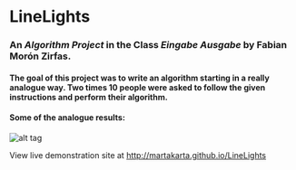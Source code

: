 # LineLights
###  An *Algorithm Project* in the Class *Eingabe Ausgabe* by Fabian Morón Zirfas. 
#### The goal of this project was to write an algorithm starting in a really analogue way. Two times 10 people were asked to follow the given instructions and perform their algorithm.

#### Some of the analogue results:

![alt tag](https://raw.githubusercontent.com/martakarta/LineLights/branch/path/to/IMG_4503.jpg)


View live demonstration site at http://martakarta.github.io/LineLights
